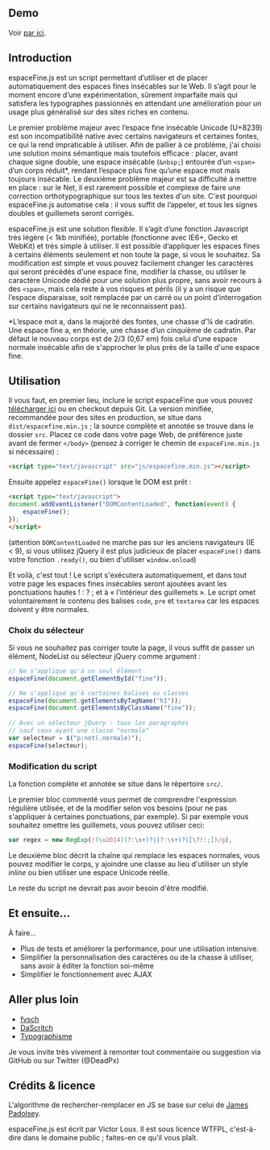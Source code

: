 ## Demo ##

Voir [par ici](http://deadpx.github.io/espaceFine/).

## Introduction ##
    
espaceFine.js est un script permettant d’utiliser et de placer automatiquement des espaces fines insécables sur le Web. Il s’agit pour le moment encore d’une expérimentation, sûrement imparfaite mais qui satisfera les typographes passionnés en attendant une amélioration pour un usage plus généralisé sur des sites riches en contenu.
    
Le premier problème majeur avec l’espace fine insécable Unicode (U+8239) est son incompatibilité native avec certains navigateurs et certaines fontes, ce qui la rend impraticable à utiliser. Afin de pallier à ce problème, j'ai choisi une solution moins sémantique mais toutefois efficace : placer, avant chaque signe double, une espace insécable (`&nbsp;`) entourée d’un `<span>` d’un corps réduit*, rendant l’espace plus fine qu’une espace mot mais toujours insécable. Le deuxième problème majeur est sa difficulté à mettre en place : sur le Net, il est rarement possible et complexe de faire une correction orthotypographique sur tous les textes d'un site. C'est pourquoi espaceFine.js automatise cela : il vous suffit de l’appeler, et tous les signes doubles et guillemets seront corrigés.
    
espaceFine.js est une solution flexible. Il s’agit d’une fonction Javascript très légère (< 1kb minifiée), portable (fonctionne avec IE6+, Gecko et WebKit) et très simple à utiliser. Il est possible d’appliquer les espaces fines à certains éléments seulement et non toute la page, si vous le souhaitez. Sa modification est simple et vous pouvez facilement changer les caractères qui seront précédés d'une espace fine, modifier la chasse, ou utiliser le caractère Unicode dédié pour une solution plus propre, sans avoir recours à des `<span>`, mais cela reste à vos risques et périls (il y a un risque que l’espace disparaisse, soit remplacée par un carré ou un point d’interrogation sur certains navigateurs qui ne le reconnaissent pas).</p>
        
*L’espace mot a, dans la majorité des fontes, une chasse d’&frac14; de cadratin. Une espace fine a, en théorie, une chasse d’un cinquième de cadratin. Par défaut le nouveau corps est de 2/3 (0,67 em) fois celui d’une espace normale insécable afin de s'approcher le plus près de la taille d'une espace fine.</p>


## Utilisation ##
        
Il vous faut, en premier lieu, inclure le script espaceFine que vous pouvez [télécharger ici](https://github.com/DeadPx/espaceFine/zipball/master) ou en checkout depuis Git. La version minifiée, recommandée pour des sites en production, se situe dans `dist/espacefine.min.js` ; la source complète et annotée se trouve dans le dossier `src`. Placez ce code dans votre page Web, de préférence juste avant de fermer `</body>` (pensez à corriger le chemin de `espaceFine.min.js` si nécessaire) :

```html
<script type="text/javascript" src="js/espacefine.min.js"></script>
```

Ensuite appelez `espaceFine()` lorsque le DOM est prêt :
    
```html
<script type="text/javascript">
document.addEventListener("DOMContentLoaded", function(event) { 
    espaceFine();
});
</script>
```

(attention `DOMContentLoaded` ne marche pas sur les anciens navigateurs (IE <&nbsp;9), si vous utilisez jQuery il est plus judicieux de placer `espaceFine()` dans votre fonction `.ready()`, ou bien d'utiliser `window.onload`)

Et voilà, c'est tout ! Le script s'exécutera automatiquement, et dans tout votre page les espaces fines insécables seront ajoutées avant les ponctuations hautes ! : ? ; et à « l'intérieur des guillemets ». Le script omet volontairement le contenu des balises `code`, `pre` et `textarea` car les espaces doivent y être normales.
    
### Choix du sélecteur ###
    
Si vous ne souhaitez pas corriger toute la page, il vous suffit de passer un élément, NodeList ou sélecteur jQuery comme argument :
    
```js
// Ne s'applique qu'à un seul élément
espaceFine(document.getElementById("fine"));

// Ne s'applique qu'à certaines balises ou classes
espaceFine(document.getElementsByTagName("h1"));
espaceFine(document.getElementsByClassName("fine"));
    
// Avec un sélecteur jQuery : tous les paragraphes
// sauf ceux ayant une classe "normale"
var selecteur = $("p:not(.normale)");
espaceFine(selecteur);
```

### Modification du script ###

La fonction complète et annotée se situe dans le répertoire `src/`.
    
Le premier bloc commenté vous permet de comprendre l'expression régulière utilisée, et de la modifier selon vos besoins (pour ne pas s'appliquer à certaines ponctuations, par exemple). Si par exemple vous souhaitez omettre les guillemets, vous pouvez utiliser ceci:
    
```js
var regex = new RegExp(/(\u2014)(?:\s+)?|(?:\s+)?([\?!:;])/g),
```

Le deuxième bloc décrit la chaîne qui remplace les espaces normales, vous pouvez modifier le corps, y ajoindre une classe au lieu d'utiliser un style <em>inline</em> ou bien utiliser une espace Unicode réelle.

Le reste du script ne devrait pas avoir besoin d'être modifié.

## Et ensuite… ##

À faire…
* Plus de tests et améliorer la performance, pour une utilisation intensive.
* Simplifier la personnalisation des caractères ou de la chasse à utiliser, sans avoir à éditer la fonction soi-même
* Simplifier le fonctionnement avec AJAX

## Aller plus loin ##
    
* [fvsch](http://fvsch.com/code/espaces-unicode/)
* [DaScritch](http://dascritch.net/post/2011/05/09/Les-espacements-unicodes)
* [Typographisme](http://typographisme.net/post/Les-espaces-typographiques-et-le-web)

Je vous invite très vivement à remonter tout commentaire ou suggestion via GitHub ou sur Twitter (@DeadPx)

## Crédits & licence ##
    
L'algorithme de rechercher-remplacer en JS se base sur celui de [James Padolsey](http://james.padolsey.com/javascript/find-and-replace-text-with-javascript/).
    
espaceFine.js est écrit par Victor Loux. Il est sous licence WTFPL, c'est-à-dire dans le domaine public ; faites-en ce qu'il vous plaît.